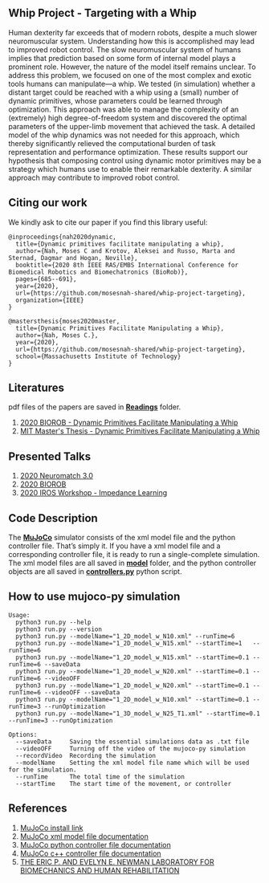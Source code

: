 **Whip Project - Targeting with a Whip**
---
Human dexterity far exceeds that of modern robots, despite a much slower neuromuscular system. Understanding how this is accomplished may lead to improved robot control. The slow neuromuscular system of humans implies that prediction based on
some form of internal model plays a prominent role. However, the nature of the model itself remains unclear. To address this problem, we focused on one of the most complex and exotic tools humans can manipulate—a whip. We tested (in simulation) whether a distant target could be reached with a whip using a (small) number of dynamic primitives, whose parameters could be learned through optimization. This approach was able to manage the complexity of an (extremely) high degree-of-freedom system and discovered the optimal parameters of the upper-limb movement that achieved the task. A detailed model of the whip dynamics was not needed for this approach, which thereby significantly relieved the computational burden of task representation and performance optimization. These results support our hypothesis that composing control using dynamic motor primitives may be a strategy which humans use to enable their remarkable dexterity. A similar approach may contribute to improved robot control.

**Citing our work**
---
We kindly ask to cite our paper if you find this library useful:
```
@inproceedings{nah2020dynamic,
  title={Dynamic primitives facilitate manipulating a whip},
  author={Nah, Moses C and Krotov, Aleksei and Russo, Marta and Sternad, Dagmar and Hogan, Neville},
  booktitle={2020 8th IEEE RAS/EMBS International Conference for Biomedical Robotics and Biomechatronics (BioRob)},
  pages={685--691},
  year={2020},
  url={https://github.com/mosesnah-shared/whip-project-targeting},
  organization={IEEE}
}

@mastersthesis{moses2020master,
  title={Dynamic Primitives Facilitate Manipulating a Whip},
  author={Nah, Moses C.},
  year={2020},
  url={https://github.com/mosesnah-shared/whip-project-targeting},  
  school={Massachusetts Institute of Technology}
}

```


**Literatures**
---
pdf files of the papers are saved in [**Readings**](Readings/) folder.
1. [2020 BIOROB - Dynamic Primitives Facilitate Manipulating a Whip](https://ieeexplore.ieee.org/document/9224399)
2. [MIT Master's Thesis - Dynamic Primitives Facilitate Manipulating a Whip](https://dspace.mit.edu/handle/1721.1/127121)

**Presented Talks**
---
1. [2020 Neuromatch 3.0](https://www.youtube.com/watch?v=tE3y9LwvQKQ)
2. [2020 BIOROB](https://www.youtube.com/watch?v=PPzxmgUo0nY)
3. [2020 IROS Workshop - Impedance Learning](https://www.youtube.com/watch?v=OhSgroSByB4)

**Code Description**
---
The [**MuJoCo**](MuJoCo/) simulator consists of the xml model file and the python controller file. That’s simply it. If you have a xml model file and a corresponding controller file, it is ready to run a single-complete simulation. The xml model files are all saved in [**model**](MuJoCo/models) folder, and the python controller objects are all saved in [**controllers.py**](MuJoCo/modules/) python script.

**How to use mujoco-py simulation**
---

```
Usage:
  python3 run.py --help
  python3 run.py --version
  python3 run.py --modelName="1_2D_model_w_N10.xml" --runTime=6
  python3 run.py --modelName="1_2D_model_w_N15.xml" --startTime=1   --runTime=6
  python3 run.py --modelName="1_2D_model_w_N15.xml" --startTime=0.1 --runTime=6 --saveData  
  python3 run.py --modelName="1_2D_model_w_N20.xml" --startTime=0.1 --runTime=6 --videoOFF
  python3 run.py --modelName="1_2D_model_w_N20.xml" --startTime=0.1 --runTime=6 --videoOFF --saveData
  python3 run.py --modelName="1_2D_model_w_N10.xml" --startTime=0.1 --runTime=3 --runOptimization
  python3 run.py --modelName="1_3D_model_w_N25_T1.xml" --startTime=0.1 --runTime=3 --runOptimization

Options:
  --saveData     Saving the essential simulations data as .txt file
  --videoOFF     Turning off the video of the mujoco-py simulation
  --recordVideo  Recording the simulation
  --modelName    Setting the xml model file name which will be used for the simulation.
  --runTime      The total time of the simulation
  --startTime    The start time of the movement, or controller

```

**References**
---
1. [MuJoCo install link](https://www.roboti.us/index.html)
2. [MuJoCo xml model file documentation](http://mujoco.org/book/XMLreference.html)
3. [MuJoCo python controller file documentation](https://openai.github.io/mujoco-py/build/html/index.html)
4. [MuJoCo c++    controller file documentation](http://mujoco.org/book/APIreference.html)
5. [THE ERIC P. AND EVELYN E. NEWMAN LABORATORY FOR BIOMECHANICS AND HUMAN REHABILITATION](https://newmanlab.mit.edu/)
